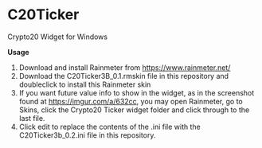 # C20Ticker
Crypto20 Widget for Windows


**Usage**
1. Download and install Rainmeter from https://www.rainmeter.net/
2. Download the C20Ticker3B_0.1.rmskin file in this repository and doubleclick to install this Rainmeter skin
3. If you want future value info to show in the widget, as in the screenshot found at https://imgur.com/a/632cc, you may open Rainmeter, go to Skins, click the Crypto20 Ticker widget folder and click through to the last file.
4. Click edit to replace the contents of the .ini file with the C20Ticker3b_0.2.ini file in this repository.
